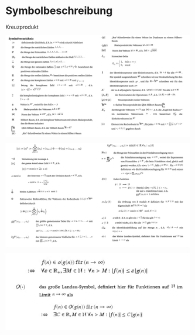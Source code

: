 # Symbolbeschreibung

Kreuzprodukt



![](<../../../.gitbook/assets/grafik (7) (1).png>)

![](<../../../.gitbook/assets/grafik (12) (1).png>)

![](<../../../.gitbook/assets/grafik (9) (1) (1).png>)
